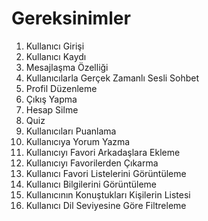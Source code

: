 # Gereksinimler

1. Kullanıcı Girişi  
2. Kullanıcı Kaydı  
3. Mesajlaşma Özelliği  
4. Kullanıcılarla Gerçek Zamanlı Sesli Sohbet  
5. Profil Düzenleme  
6. Çıkış Yapma  
7. Hesap Silme  
8. Quiz  
9. Kullanıcıları Puanlama  
10. Kullanıcıya Yorum Yazma  
11. Kullanıcıyı Favori Arkadaşlara Ekleme  
12. Kullanıcıyı Favorilerden Çıkarma  
13. Kullanıcı Favori Listelerini Görüntüleme  
14. Kullanıcı Bilgilerini Görüntüleme  
15. Kullanıcının Konuştukları Kişilerin Listesi  
16. Kullanıcı Dil Seviyesine Göre Filtreleme
